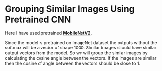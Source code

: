 # Grouping Similar Images Using Pretrained CNN
Here I have used pretrained [**MobileNetV2**](https://keras.io/api/applications/mobilenet/#mobilenetv2-function).

Since the model is pretrained on ImageNet dataset the outputs without the softmax will be a vector of shape 1000. Similar images should have similar output vectors from the model. So we will group the similar images by
calculating the cosine angle between the vectors. If the images are similar then the cosine of angle between the vectors should be close to 1.
